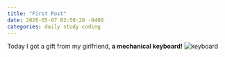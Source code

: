 ```yaml
---
title: "First Post"
date: 2020-05-07 02:50:28 -0400
categories: daily study coding
---
```

Today I got a gift from my girlfriend, **a mechanical keyboard!**
![keyboard](https://user-images.githubusercontent.com/61458692/81217980-6c5efa00-9018-11ea-954d-65ff724cfea3.jpg)

